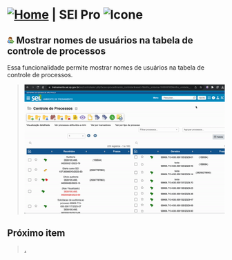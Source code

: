 # [![Home](../img/home.png)](../) |  SEI Pro ![Icone](../img/icon-32.png)

## ![SEI Pro Mostrar nomes de usuários](../img/icon-nomesusuarios.png) Mostrar nomes de usuários na tabela de controle de processos

Essa funcionalidade permite mostrar nomes de usuários na tabela de controle de processos.

> ![Tela Mostrar nomes de usuários](../img/tela-nomesusuarios.gif)

## Próximo item

> [.](../pages/.md)
